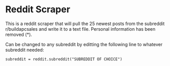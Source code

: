 # Reddit Scraper
 This is a reddit scraper that will pull the 25 newest posts from the subreddit r/buildapcsales and write it to a text file. Personal information has been removed (*).

Can be changed to any subreddit by editting the following line to whatever subreddit needed:

`
subreddit = reddit.subreddit("SUBREDDIT OF CHOICE")
`
